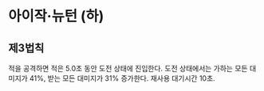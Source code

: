 # 아이작·뉴턴 (하)

## 제3법칙

적을 공격하면 적은 5.0초 동안 도전 상태에 진입한다. 도전 상태에서는 가하는 모든 대미지가 41%, 받는 모든 대미지가 31% 증가한다. 재사용 대기시간 10초.
